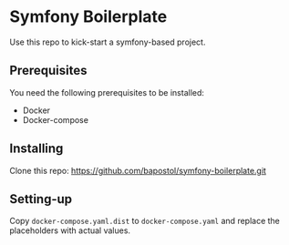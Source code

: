 # Symfony Boilerplate

Use this repo to kick-start a symfony-based project.

## Prerequisites

You need the following prerequisites to be installed:
 * Docker
 * Docker-compose

## Installing

Clone this repo: https://github.com/bapostol/symfony-boilerplate.git

## Setting-up

Copy `docker-compose.yaml.dist` to `docker-compose.yaml` and replace the placeholders with actual values.
